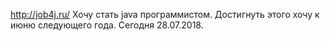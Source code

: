 http://job4j.ru/
Хочу стать java программистом. Достигнуть этого хочу к июню следующего года. Сегодня 28.07.2018.